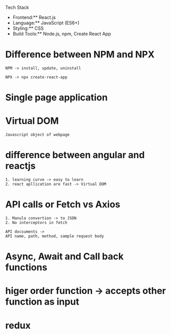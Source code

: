  Tech Stack  

- Frontend:** React.js  
- Language:** JavaScript (ES6+)  
- Styling:** CSS  
- Build Tools:** Node.js, npm, Create React App 

# Difference between NPM and NPX
    NPM -> install, update, uninstall

    NPX -> npx create-react-app 

# Single page application

# Virtual DOM
    Javascript object of webpage

# difference between angular and reactjs
    1. learning curve -> easy to learn
    2. react apllication are fast -> Virtual DOM

# API calls or Fetch vs Axios
    1. Manula convertion -> to JSON
    2. No interceptors in fetch

    API docsuments ->
    API name, path, method, sample request body
        
# Async, Await and Call back functions
# higer order function -> accepts other function as input
# redux











